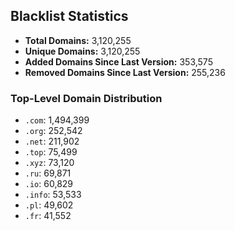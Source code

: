 ## Blacklist Statistics

- **Total Domains:** 3,120,255
- **Unique Domains:** 3,120,255
- **Added Domains Since Last Version:** 353,575
- **Removed Domains Since Last Version:** 255,236

### Top-Level Domain Distribution

-  `.com`: 1,494,399
-  `.org`: 252,542
-  `.net`: 211,902
-  `.top`: 75,499
-  `.xyz`: 73,120
-  `.ru`: 69,871
-  `.io`: 60,829
-  `.info`: 53,533
-  `.pl`: 49,602
-  `.fr`: 41,552
